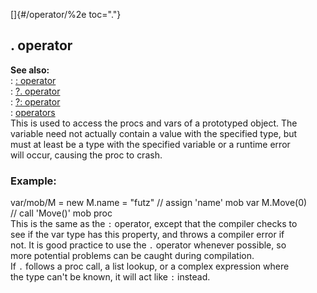 []{#/operator/%2e toc="."}    
## . operator    
**See also:**    
:   [: operator](ref/operator/:)    
:   [?. operator](ref/operator/%3f%2e)    
:   [?: operator](ref/operator/%3f:)    
:   [operators](ref/operator)    
This is used to access the procs and vars of a prototyped object. The    
variable need not actually contain a value with the specified type, but    
must at least be a type with the specified variable or a runtime error    
will occur, causing the proc to crash.    
### Example:    
var/mob/M = new M.name = \"futz\" // assign \'name\' mob var M.Move(0)    
// call \'Move()\' mob proc    
This is the same as the `:` operator, except that the compiler checks to    
see if the var type has this property, and throws a compiler error if    
not. It is good practice to use the `.` operator whenever possible, so    
more potential problems can be caught during compilation.    
If `.` follows a proc call, a list lookup, or a complex expression where    
the type can\'t be known, it will act like `:` instead.  